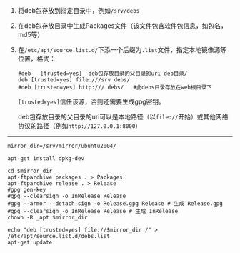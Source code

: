 1. 将deb包存放到指定目录中，例如`/srv/debs`

2. 在deb包存放目录中生成Packages文件（该文件包含软件包信息，如包名，md5等）

3. 在`/etc/apt/source.list.d/`下添一个后缀为`.list`文件，指定本地镜像源等位置，格式：

   ```shell
   #deb   [trusted=yes]  deb包存放目录的父目录的uri deb目录/
   deb [trusted=yes] file:///srv debs/
   #deb [trusted=yes] http:/// debs/   #此debs目录存放在web根目录下
   ```

   `[trusted=yes]`信任该源，否则还需要生成gpg密钥。

   deb包存放目录的父目录的uri可以是本地路径（以`file://`开始）或其他网络协议的路径（例如`http://127.0.0.1:8000`)
   
   

---

```shell
mirror_dir=/srv/mirror/ubuntu2004/

apt-get install dpkg-dev

cd $mirror_dir
apt-ftparchive packages . > Packages
apt-ftparchive release . > Release
#gpg gen-key
#gpg --clearsign -o InRelease Release
#gpg --armor --detach-sign -o Release.gpg Release # 生成 Release.gpg
#gpg --clearsign -o InRelease Release # 生成 InRelease
chown -R _apt $mirror_dir

echo "deb [trusted=yes] file://$mirror_dir /" > /etc/apt/source.list.d/debs.list
apt-get update
```

